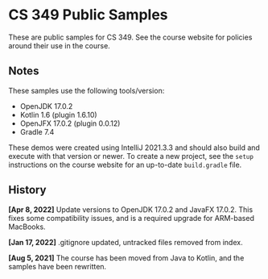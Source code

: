 # CS 349 Public Samples
These are public samples for CS 349. See the course website for policies around their use in the course.

## Notes

These samples use the following tools/version:
* OpenJDK 17.0.2
* Kotlin 1.6 (plugin 1.6.10)
* OpenJFX 17.0.2 (plugin 0.0.12)
* Gradle 7.4

These demos were created using IntelliJ 2021.3.3 and should also build and execute with that version or newer. To create a new project, see the `setup` instructions on the course website for an up-to-date `build.gradle` file.

## History

**[Apr 8, 2022]** Update versions to OpenJDK 17.0.2 and JavaFX 17.0.2. This fixes some compatibility issues, and is a required upgrade for ARM-based MacBooks.

**[Jan 17, 2022]** .gitignore updated, untracked files removed from index.

**[Aug 5, 2021]** The course has been moved from Java to Kotlin, and the samples have been rewritten.

